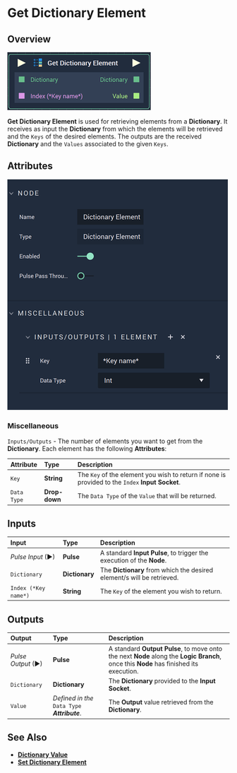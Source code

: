 # Get Dictionary Element

## Overview

![The Get Dictionary Element Node.](../../.gitbook/assets/getdictionaryelementnode.png)

**Get Dictionary Element** is used for retrieving elements from a **Dictionary**. It receives as input the **Dictionary** from which the elements will be retrieved and the `Keys` of the desired elements. The outputs are the received **Dictionary** and the `Values` associated to the given `Keys`.

## Attributes

![The Get Dictionary Element Node Attributes.](../../.gitbook/assets/getdictionaryelementattributes.png)

### Miscellaneous

`Inputs/Outputs` - The number of elements you want to get from the **Dictionary**. Each element has the following **Attributes**:

| Attribute | Type | Description |
| :--- | :--- | :--- |
| `Key` | **String** | The `Key` of the element you wish to return if none is provided to the `Index` **Input** **Socket**. |
| `Data Type` | **Drop-down** | The `Data Type` of the `Value` that will be returned. |

## Inputs

| Input | Type | Description |
| :--- | :--- | :--- |
| _Pulse Input_ \(►\) | **Pulse** | A standard **Input Pulse**, to trigger the execution of the **Node**. |
| `Dictionary` | **Dictionary** | The **Dictionary** from which the desired element/s will be retrieved. |
| `Index (*Key name*)` | **String** | The `Key` of the element you wish to return. |

## Outputs

| Output | Type | Description |
| :--- | :--- | :--- |
| _Pulse Output_ \(►\) | **Pulse** | A standard **Output Pulse**, to move onto the next **Node** along the **Logic Branch**, once this **Node** has finished its execution. |
| `Dictionary` | **Dictionary** | The **Dictionary** provided to the **Input** **Socket**. |
| `Value` | _Defined in the_ `Data Type` _**Attribute**_. | The **Output** value retrieved from the **Dictionary**. |

## See Also

* [**Dictionary Value**](dictionary-value.md)
* [**Set Dictionary Element**](set-dictionary-element.md)

